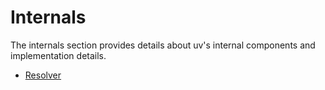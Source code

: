 # Internals

The internals section provides details about uv's internal components and implementation details.

- [Resolver](./resolver.md)
